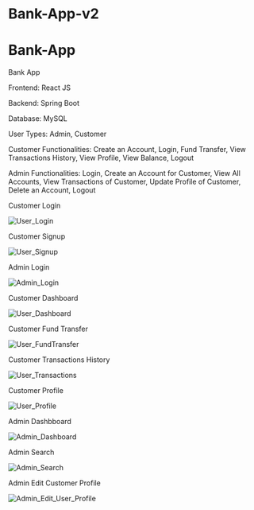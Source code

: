 # Bank-App-v2

# Bank-App
Bank App

Frontend: React JS

Backend: Spring Boot

Database: MySQL

User Types: Admin, Customer

Customer Functionalities: Create an Account, Login, Fund Transfer, View Transactions History, View Profile, View Balance, Logout

Admin Functionalities: Login, Create an Account for Customer, View All Accounts, View Transactions of Customer, Update Profile of Customer, Delete an Account, Logout


Customer Login

![User_Login](https://github.com/user-attachments/assets/b929779f-993d-402f-87bd-855a0652aa65)



Customer Signup

![User_Signup](https://github.com/user-attachments/assets/5e4c2dd0-1cbc-464a-92dc-ec7fe0e9216f)


Admin Login

![Admin_Login](https://github.com/user-attachments/assets/36a36913-4d36-490f-8ac5-a832efcdbc1b)


Customer Dashboard

![User_Dashboard](https://github.com/user-attachments/assets/60fc8b83-47e6-4fad-9d86-241fd1e7535d)


Customer Fund Transfer

![User_FundTransfer](https://github.com/user-attachments/assets/5b05ee17-a1fe-456b-84de-ddbb714dfa3e)


Customer Transactions History

![User_Transactions](https://github.com/user-attachments/assets/31d4bf5b-81a5-4761-8925-073f5c2e1a7e)


Customer Profile

![User_Profile](https://github.com/user-attachments/assets/59a7d03a-9651-4965-bf83-82d610d0fec4)


Admin Dashbboard

![Admin_Dashboard](https://github.com/user-attachments/assets/59389e47-4165-48c7-a0bc-1b7aaaad65f8)


Admin Search

![Admin_Search](https://github.com/user-attachments/assets/b5a64c59-7c1b-45f3-b974-8aa7b0384139)


Admin Edit Customer Profile

![Admin_Edit_User_Profile](https://github.com/user-attachments/assets/495999d2-6742-44b0-bf58-69e3e210bb04)

